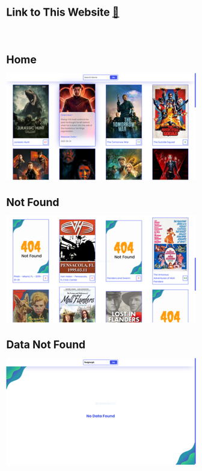 # Link to This Website [🔗][website]
[website]: https://moviesapisearch.netlify.app/
<br>
<br>

# Home
<img src="screenshots/home.PNG">

# Not Found
<img src="screenshots/notfound.PNG">

# Data Not Found
<img src="screenshots/datanotfound.PNG">
